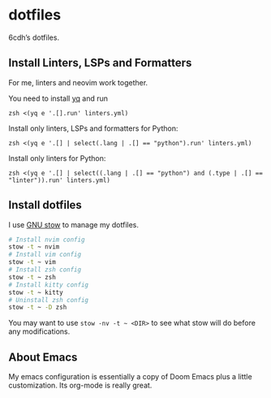 # dotfiles

6cdh’s dotfiles.

## Install Linters, LSPs and Formatters

For me, linters and neovim work together.

You need to install [yq](https://github.com/mikefarah/yq) and run

``` shell
zsh <(yq e '.[].run' linters.yml)
```

Install only linters, LSPs and formatters for Python:

``` shell
zsh <(yq e '.[] | select(.lang | .[] == "python").run' linters.yml)
```

Install only linters for Python:

``` shell
zsh <(yq e '.[] | select((.lang | .[] == "python") and (.type | .[] == "linter")).run' linters.yml)
```

## Install dotfiles

I use [GNU stow](https://www.gnu.org/software/stow/) to manage my dotfiles.

``` bash
# Install nvim config
stow -t ~ nvim
# Install vim config
stow -t ~ vim
# Install zsh config
stow -t ~ zsh
# Install kitty config
stow -t ~ kitty
# Uninstall zsh config
stow -t ~ -D zsh
```

You may want to use `stow -nv -t ~ <DIR>` to see what stow will do before any
modifications.

## About Emacs

My emacs configuration is essentially a copy of Doom Emacs plus a little customization.
Its org-mode is really great.
